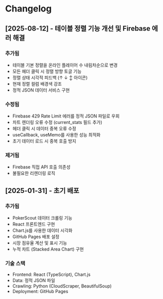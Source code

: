 # Changelog

## [2025-08-12] - 테이블 정렬 기능 개선 및 Firebase 에러 해결

### 추가됨
- 테이블 기본 정렬을 온라인 플레이어 수 내림차순으로 변경
- 모든 헤더 클릭 시 정렬 방향 토글 기능
- 정렬 상태 시각적 피드백 (↑ ↓ ↕ 아이콘)
- 현재 정렬 컬럼 배경색 강조
- 정적 JSON 데이터 서비스 구현

### 수정됨
- Firebase 429 Rate Limit 에러를 정적 JSON 파일로 우회
- 차트 렌더링 오류 수정 (current_stats 필드 추가)
- 헤더 클릭 시 데이터 중복 오류 수정
- useCallback, useMemo를 사용한 성능 최적화
- 초기 데이터 로드 시 중복 호출 방지

### 제거됨
- Firebase 직접 API 호출 의존성
- 불필요한 리렌더링 로직

## [2025-01-31] - 초기 배포

### 추가됨
- PokerScout 데이터 크롤링 기능
- React 프론트엔드 구현
- Chart.js를 사용한 데이터 시각화
- GitHub Pages 배포 설정
- 시장 점유율 계산 및 표시 기능
- 누적 차트 (Stacked Area Chart) 구현

### 기술 스택
- Frontend: React (TypeScript), Chart.js
- Data: 정적 JSON 파일
- Crawling: Python (CloudScraper, BeautifulSoup)
- Deployment: GitHub Pages